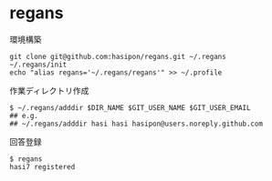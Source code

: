 # regans

環境構築
```
git clone git@github.com:hasipon/regans.git ~/.regans
~/.regans/init
echo "alias regans='~/.regans/regans'" >> ~/.profile
```

作業ディレクトリ作成
```
$ ~/.regans/adddir $DIR_NAME $GIT_USER_NAME $GIT_USER_EMAIL
## e.g.
## ~/.regans/adddir hasi hasi hasipon@users.noreply.github.com
```

回答登録
```
$ regans
hasi7 registered
```
